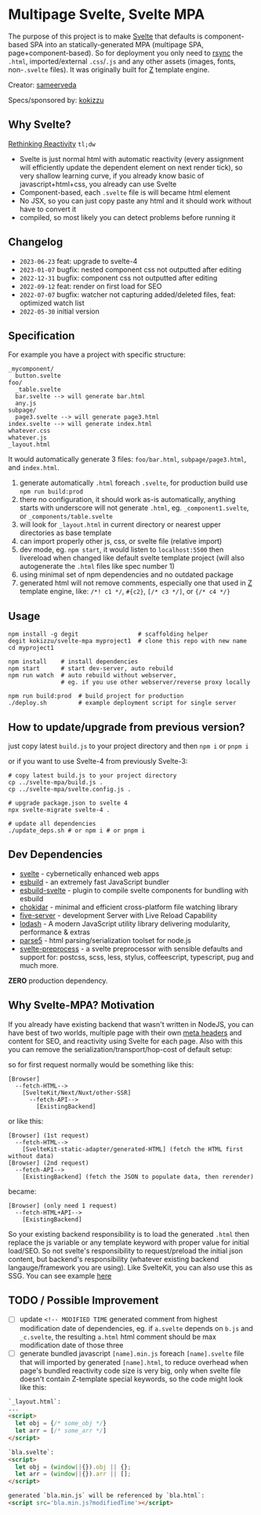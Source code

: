 # Multipage Svelte, Svelte MPA

The purpose of this project is to make [Svelte](//svelte.dev/) that defaults is component-based SPA into an statically-generated MPA (multipage SPA, page+component-based). 
So for deployment you only need to [rsync](//rsync.samba.org/) the `.html`, imported/external `.css`/`.js` and any other assets (images, fonts, non-`.svelte` files). 
It was originally built for [Z](https://github.com/kokizzu/gotro/tree/master/Z) template engine.

Creator: [sameerveda](//github.com/sameerveda)

Specs/sponsored by: [kokizzu](//github.com/kokizzu)

## Why Svelte?

[Rethinking Reactivity](//www.youtube.com/watch?v=AdNJ3fydeao)
`tl;dw`
- Svelte is just normal html with automatic reactivity (every assignment will efficiently update the dependent element on next render tick), so very shallow learning curve, if you already know basic of javascript+html+css, you already can use Svelte
- Component-based, each `.svelte` file is will became html element
- No JSX, so you can just copy paste any html and it should work without have to convert it
- compiled, so most likely you can detect problems before running it

## Changelog

- `2023-06-23` feat: upgrade to svelte-4
- `2023-01-07` bugfix: nested component css not outputted after editing
- `2022-12-31` bugfix: component css not outputted after editing
- `2022-09-12` feat: render on first load for SEO
- `2022-07-07` bugfix: watcher not capturing added/deleted files, feat: optimized watch list
- `2022-05-30` initial version

## Specification

For example you have a project with specific structure:

```shell
_mycomponent/
  button.svelte
foo/
  _table.svelte
  bar.svelte --> will generate bar.html
  any.js
subpage/
  page3.svelte --> will generate page3.html
index.svelte --> will generate index.html
whatever.css
whatever.js
_layout.html
```

It would automatically generate 3 files: `foo/bar.html`, `subpage/page3.html`, and `index.html`.

1. generate automatically `.html` foreach `.svelte`, for production build use `npm run build:prod`
2. there no configuration, it should work as-is automatically, anything starts with underscore will not generate `.html`, eg. `_component1.svelte`, or `_components/table.svelte`
3. will look for `_layout.html` in current directory or nearest upper directories as base template
4. can import properly other js, css, or svelte file (relative import)
5. dev mode, eg. `npm start`, it would listen to `localhost:5500` then livereload when changed like default svelte template project (will also autogenerate the `.html` files like spec number 1)
6. using minimal set of npm dependencies and no outdated package
7. generated html will not remove comments, especially one that used in [Z](https://github.com/kokizzu/gotro/tree/master/Z) template engine, like: `/*! c1 */`, `#{c2}`, `[/* c3 */]`, or `{/* c4 */}`

## Usage

```shell
npm install -g degit                 # scaffolding helper
degit kokizzu/svelte-mpa myproject1  # clone this repo with new name
cd myproject1                        

npm install    # install dependencies
npm start      # start dev-server, auto rebuild
npm run watch  # auto rebuild without webserver, 
               # eg. if you use other webserver/reverse proxy locally

npm run build:prod  # build project for production
./deploy.sh         # example deployment script for single server
```

## How to update/upgrade from previous version?

just copy latest `build.js` to your project directory and then `npm i` or `pnpm i`

or if you want to use Svelte-4 from previously Svelte-3:

```
# copy latest build.js to your project directory
cp ../svelte-mpa/build.js .
cp ../svelte-mpa/svelte.config.js .

# upgrade package.json to svelte 4
npx svelte-migrate svelte-4 .

# update all dependencies
./update_deps.sh # or npm i # or pnpm i
```

## Dev Dependencies

- [svelte](//svelte.dev/) - cybernetically enhanced web apps
- [esbuild](//esbuild.github.io/) - an extremely fast JavaScript bundler
- [esbuild-svelte](//github.com/EMH333/esbuild-svelte) - plugin to compile svelte components for bundling with esbuild
- [chokidar](//github.com/paulmillr/chokidar) - minimal and efficient cross-platform file watching library
- [five-server](//github.com/yandeu/five-server) - development Server with Live Reload Capability
- [lodash](//lodash.com) - A modern JavaScript utility library delivering modularity, performance & extras
- [parse5](//github.com/inikulin/parse5) - html parsing/serialization toolset for node.js
- [svelte-preprocess](//github.com/sveltejs/svelte-preprocess) - a svelte preprocessor with sensible defaults and support for: postcss, scss, less, stylus, coffeescript, typescript, pug and much more.

**ZERO** production dependency.

## Why Svelte-MPA? Motivation

If you already have existing backend that wasn't written in NodeJS, you can have best of two worlds, multiple page with their own [meta headers](//svelte.dev/repl/ffd783c9b8e54d97b6b7cac6eadace42?version=3.52.0) and content for SEO, and reactivity using Svelte for each page. Also with this you can remove the serialization/transport/hop-cost of default setup:

so for first request normally would be something like this:
```
[Browser] 
  --fetch-HTML--> 
    [SvelteKit/Next/Nuxt/other-SSR] 
      --fetch-API--> 
        [ExistingBackend]
```
or like this:
```
[Browser] (1st request)
  --fetch-HTML--> 
    [SvelteKit-static-adapter/generated-HTML] (fetch the HTML first without data)
[Browser] (2nd request)
  --fetch-API--> 
    [ExistingBackend] (fetch the JSON to populate data, then rerender)
```
became:
```
[Browser] (only need 1 request)
  --fetch-HTML+API--> 
    [ExistingBackend] 
```

So your existing backend responsibility is to load the generated `.html` then replace the js variable or any template keyword with proper value for initial load/SEO. So not svelte's responsibility to request/preload the initial json content, but backend's responsibility (whatever existing backend langauge/framework you are using). Like SvelteKit, you can also use this as SSG. You can see example [here](//github.com/kokizzu/sveltefiber)

## TODO / Possible Improvement

- [ ] update `<!-- MODIFIED TIME` generated comment from highest modification date of dependencies, eg. if `a.svelte` depends on `b.js` and `_c.svelte`, the resulting `a.html` html comment should be max modification date of those three 
- [ ] generate bundled javascript `[name].min.js` foreach `[name].svelte` file that will imported by generated `[name].html`, to reduce overhead when page's bundled reactivity code size is very big, only when svelte file doesn't contain Z-template special keywords, so the code might look like this:
```html
`_layout.html`:
...
<script>
  let obj = {/* some_obj */}
  let arr = [/* some_arr */]
</script>

`bla.svelte`:
<script>
  let obj = (window||{}).obj || {};
  let arr = (window||{}).arr || [];
</script>

generated `bla.min.js` will be referenced by `bla.html`: 
<script src='bla.min.js?modifiedTime'></script>
```
